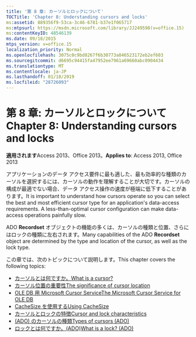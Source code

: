 ```yaml
---
title: '第 8 章: カーソルとロックについて'
TOCTitle: 'Chapter 8: Understanding cursors and locks'
ms:assetid: 889356f9-53ca-3c46-6781-b37e1f065717
ms:mtpsurl: https://msdn.microsoft.com/library/JJ249598(v=office.15)
ms:contentKeyID: 48546139
ms.date: 09/18/2015
mtps_version: v=office.15
localization_priority: Normal
ms.openlocfilehash: 3075c0c9bd8267f6b30773a846523172eb2ef603
ms.sourcegitcommit: d6695c94415fa47952ee7961a69660abc0904434
ms.translationtype: MT
ms.contentlocale: ja-JP
ms.lasthandoff: 01/18/2019
ms.locfileid: "28726093"
---
```

# <a name="chapter-8-understanding-cursors-and-locks"></a><span data-ttu-id="d322e-102">第 8 章: カーソルとロックについて</span><span class="sxs-lookup"><span data-stu-id="d322e-102">Chapter 8: Understanding cursors and locks</span></span>

<span data-ttu-id="d322e-103">**適用されます**Access 2013、Office 2013。</span><span class="sxs-lookup"><span data-stu-id="d322e-103">**Applies to**: Access 2013, Office 2013</span></span>

<span data-ttu-id="d322e-p101">アプリケーションのデータ アクセス要件に最も適した、最も効率的な種類のカーソルを選択するには、カーソルの動作を理解することが大切です。カーソルの構成が最適でない場合、データ アクセス操作の速度が極端に低下することがあります。</span><span class="sxs-lookup"><span data-stu-id="d322e-p101">It is important to understand how cursors operate so you can select the best and most efficient cursor type for an application's data-access requirements. A less-than-optimal cursor configuration can make data-access operations painfully slow.</span></span>

<span data-ttu-id="d322e-106">ADO **Recordset** オブジェクトの機能の多くは、カーソルの種類と位置、さらにはロックの種類に左右されます。</span><span class="sxs-lookup"><span data-stu-id="d322e-106">Many capabilities of the ADO **Recordset** object are determined by the type and location of the cursor, as well as the lock type.</span></span>

<span data-ttu-id="d322e-107">この章では、次のトピックについて説明します。</span><span class="sxs-lookup"><span data-stu-id="d322e-107">This chapter covers the following topics:</span></span>

- [<span data-ttu-id="d322e-108">カーソルとは何ですか。</span><span class="sxs-lookup"><span data-stu-id="d322e-108">What is a cursor?</span></span>](what-is-a-cursor.md)
- [<span data-ttu-id="d322e-109">カーソル位置の重要性</span><span class="sxs-lookup"><span data-stu-id="d322e-109">The significance of cursor location</span></span>](the-significance-of-cursor-location.md)
- [<span data-ttu-id="d322e-110">OLE DB 用 Microsoft Cursor Service</span><span class="sxs-lookup"><span data-stu-id="d322e-110">The Microsoft Cursor Service for OLE DB</span></span>](the-microsoft-cursor-service-for-ole-db.md)
- [<span data-ttu-id="d322e-111">CacheSize を使用する</span><span class="sxs-lookup"><span data-stu-id="d322e-111">Using CacheSize</span></span>](using-cachesize.md)
- [<span data-ttu-id="d322e-112">カーソルとロックの特徴</span><span class="sxs-lookup"><span data-stu-id="d322e-112">Cursor and lock characteristics</span></span>](cursor-and-lock-characteristics.md)
- [<span data-ttu-id="d322e-113">(ADO) のカーソルの種類</span><span class="sxs-lookup"><span data-stu-id="d322e-113">Types of cursors (ADO)</span></span>](types-of-cursors.md)
- [<span data-ttu-id="d322e-114">ロックとは何ですか。(ADO)</span><span class="sxs-lookup"><span data-stu-id="d322e-114">What is a lock? (ADO)</span></span>](what-is-a-lock.md)


